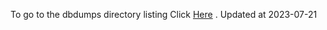 To go to the dbdumps directory listing Click [Here](https://ipfs.io/ipfs/bafkreifu2vjdrupdzrxypjd6clriakfsluxaccqwhiq23rgitvw67apzy4) . Updated at 2023-07-21